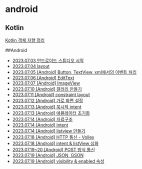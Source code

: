 # android

## Kotlin
<a href="https://danyoujeong.tistory.com/138">Kotlin 객체 지향 정리</a>

##Android
- <a href="https://danyoujeong.tistory.com/139">2023.07.03 안드로이드 스튜디오 시작</a>
- <a href="https://danyoujeong.tistory.com/141">2023.07.04 layout</a>
- <a href="https://danyoujeong.tistory.com/142">2023.07.05 [Android] Button, TextView, xml에서의 이벤트 처리</a>
- <a href="https://danyoujeong.tistory.com/145">2023.07.06 [Android] EditText</a>
- <a href="https://danyoujeong.tistory.com/146">2023.07.07 [Android] ImageView</a>
- <a href="https://danyoujeong.tistory.com/149">2023.07.10 [Android] 갤러리 만들기</a>
- <a href="https://danyoujeong.tistory.com/150">2023.07.11 [Android] constraint layout</a>
- <a href="https://danyoujeong.tistory.com/152">2023.07.12 [Android] 가로 화면 설정</a>
- <a href="https://danyoujeong.tistory.com/155">2023.07.13 [Android] 묵시적 intent</a>
- <a href="https://danyoujeong.tistory.com/154">2023.07.13 [Android] 에뮬레이터 초기화</a>
- <a href="https://danyoujeong.tistory.com/156">2023.07.14 [Android] 자료구조</a>
- <a href="https://danyoujeong.tistory.com/157">2023.07.14 [Android] intent</a>
- <a href="https://danyoujeong.tistory.com/158">2023.07.14 [Android] listview 만들기</a>
- <a href="https://danyoujeong.tistory.com/159">2023.07.18 [Android] HTTP 통신 - Volley</a>
- <a href="https://danyoujeong.tistory.com/160">2023.07.18 [Android] intent & listView 심화</a>
- <a href="https://danyoujeong.tistory.com/161">2023.07.19~20 [Android] POST 방식 통신</a>
- <a href="https://danyoujeong.tistory.com/162">2023.07.19 [Android] JSON, GSON</a>
- <a href="https://danyoujeong.tistory.com/163">2023.07.19 [Android] visibility & enabled 속성</a>

